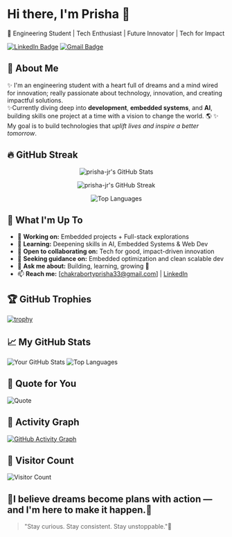 # Hi there, I'm Prisha 👋
🚀 Engineering Student | Tech Enthusiast | Future Innovator | Tech for Impact

[![LinkedIn Badge](https://img.shields.io/badge/Connect-LinkedIn-blue?style=flat&logo=linkedin&logoColor=white)](https://www.linkedin.com/in/your-linkedin-url/)
[![Gmail Badge](https://img.shields.io/badge/Email-Gmail-red?style=flat&logo=gmail&logoColor=white)](mailto:your-email@example.com)

## 🌸 About Me
✨ I'm an engineering student with a heart full of dreams and a mind wired for innovation; really passionate about technology, innovation, and creating impactful solutions.  
✨Currently diving deep into **development**, **embedded systems**, and **AI**, building skills one project at a time with a vision to change the world. 🌎
✨ My goal is to build technologies that *uplift lives and inspire a better tomorrow*.

## 🔥 GitHub Streak
<p align="center">
  <img src="https://github-readme-stats.vercel.app/api?username=prisha-jr&show_icons=true&theme=gruvbox&hide_border=true" alt="prisha-jr's GitHub Stats" />
</p>

<p align="center">
  <img src="https://github-readme-streak-stats.herokuapp.com/?user=prisha-jr&theme=gruvbox&hide_border=true" alt="prisha-jr's GitHub Streak" />
</p>

<p align="center">
  <img src="https://github-readme-stats.vercel.app/api/top-langs/?username=prisha-jr&layout=compact&theme=gruvbox&hide_border=true" alt="Top Languages" />
</p>

## 🌱 What I'm Up To
- 🔭 **Working on:** Embedded projects + Full-stack explorations
- 🌱 **Learning:** Deepening skills in AI, Embedded Systems & Web Dev
- 👯 **Open to collaborating on:** Tech for good, impact-driven innovation
- 🤔 **Seeking guidance on:** Embedded optimization and clean scalable dev
- 💬 **Ask me about:** Building, learning, growing 🚀
- 📫 **Reach me:** [chakrabortyprisha33@gmail.com] | [LinkedIn](https://www.linkedin.com/in/prisha-chakraborty/)

## 🏆 GitHub Trophies
[![trophy](https://github-profile-trophy.vercel.app/?username=prisha-jr&theme=gruvbox&margin-w=15)](https://github.com/ryo-ma/github-profile-trophy)

## 📈 My GitHub Stats
![Your GitHub Stats](https://github-readme-stats.vercel.app/api?username=prisha-jr&show_icons=true&theme=gruvbox&hide_border=true&hide_title=true)
![Top Languages](https://github-readme-stats.vercel.app/api/top-langs/?username=prisha-jr&layout=compact&theme=gruvbox&hide_border=true)

## 🧠 Quote for You
![Quote](https://quotes-github-readme.vercel.app/api?type=horizontal&theme=gruvbox)

## 🌟 Activity Graph
[![GitHub Activity Graph](https://github-readme-activity-graph.cyclic.app/graph?username=prisha-jr&theme=gruvbox)](https://github.com/Ashutosh00710/github-readme-activity-graph)

## 👀 Visitor Count
![Visitor Count](https://komarev.com/ghpvc/?username=prisha-jr&color=orange&style=flat)

## 🌸I believe **dreams become plans with action** — and I'm here to make it happen.🌟

> "Stay curious. Stay consistent. Stay unstoppable."🚀
